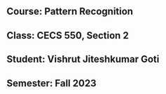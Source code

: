 ## Course: Pattern Recognition
## Class: CECS 550, Section 2
## Student: Vishrut Jiteshkumar Goti
## Semester: Fall 2023
